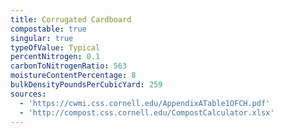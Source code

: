 ```yaml
---
title: Corrugated Cardboard
compostable: true
singular: true
typeOfValue: Typical
percentNitrogen: 0.1
carbonToNitrogenRatio: 563
moistureContentPercentage: 8
bulkDensityPoundsPerCubicYard: 259
sources:
  - 'https://cwmi.css.cornell.edu/AppendixATable1OFCH.pdf'
  - 'http://compost.css.cornell.edu/CompostCalculator.xlsx'
---
```


